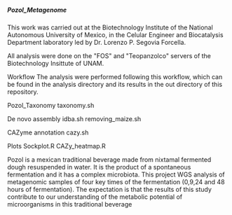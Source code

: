 ##### Pozol_Metagenome

This work was carried out at the Biotechnology Institute of the National Autonomous University of Mexico, in the Celular Engineer and Biocatalysis Department laboratory led by Dr. Lorenzo P. Segovia Forcella.

All analysis were done on the "FOS" and "Teopanzolco" servers of the Biotechnology Insittute of UNAM.

Workflow
The analysis were performed following this workflow, which can be found in the analysis directory and its results in the out directory of this repository.

Pozol_Taxonomy
taxonomy.sh

De novo assembly
idba.sh
removing_maize.sh

CAZyme annotation
cazy.sh

Plots
Sockplot.R
CAZy_heatmap.R



Pozol is a mexican traditional beverage made from nixtamal fermented dough resuspended in water. It is the product of a spontaneous fermentation and it has a complex microbiota. This project WGS analysis of metagenomic samples of four key times of the fermentation (0,9,24 and 48 hours of fermentation).
The expectation is that the results of this study contribute to our understanding of the metabolic potential of microorganisms in this traditional beverage
